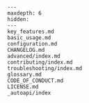 ```{include} ../README.md
```

```{toctree}
---
maxdepth: 6
hidden:
---
key_features.md
basic_usage.md
configuration.md
CHANGELOG.md
advanced/index.md
contributing/index.md
troubleshooting/index.md
glossary.md
CODE_OF_CONDUCT.md
LICENSE.md
_autoapi/index
```
